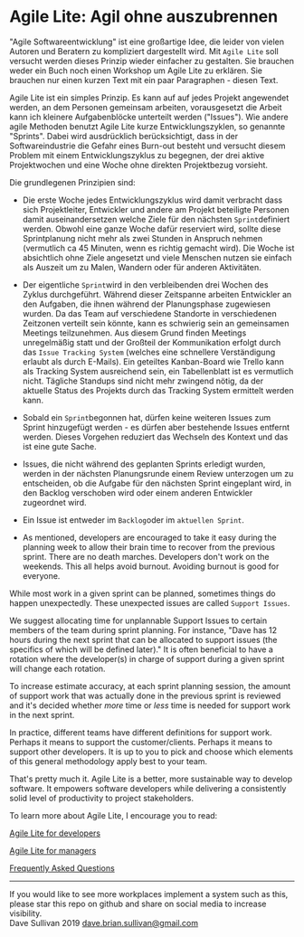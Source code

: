 # Agile Lite: Agil ohne auszubrennen

"Agile Softwareentwicklung" ist eine großartige Idee, die leider von vielen Autoren und Beratern zu kompliziert dargestellt wird. Mit `Agile Lite` soll versucht werden dieses Prinzip wieder einfacher zu gestalten. Sie brauchen weder ein Buch noch einen Workshop um Agile Lite zu erklären. Sie brauchen nur einen kurzen Text mit ein paar Paragraphen - diesen Text.

Agile Lite ist ein simples Prinzip. Es kann auf auf jedes Projekt angewendet werden, an dem Personen gemeinsam arbeiten, vorausgesetzt die Arbeit kann ich kleinere Aufgabenblöcke unterteilt werden ("Issues"). Wie andere agile Methoden benutzt Agile Lite kurze Entwicklungszyklen, so genannte "Sprints". Dabei wird ausdrücklich berücksichtigt, dass in der Softwareindustrie die Gefahr eines Burn-out besteht und versucht diesem Problem mit einem Entwicklungszyklus zu begegnen, der drei aktive Projektwochen und eine Woche ohne direkten Projektbezug vorsieht.

Die grundlegenen Prinzipien sind:

* Die erste Woche jedes Entwicklungszyklus wird damit verbracht dass sich Projektleiter, Entwickler und andere am Projekt beteiligte Personen damit auseinandersetzen welche Ziele für den nächsten `Sprint`definiert werden. Obwohl eine ganze Woche dafür reserviert wird, sollte diese Sprintplanung nicht mehr als zwei Stunden in Anspruch nehmen (vermutlich ca 45 Minuten, wenn es richtig gemacht wird). Die Woche ist absichtlich ohne Ziele angesetzt und viele Menschen nutzen sie einfach als Auszeit um zu Malen, Wandern oder für anderen Aktivitäten.

* Der eigentliche `Sprint`wird in den verbleibenden drei Wochen des Zyklus durchgeführt. Während dieser Zeitspanne arbeiten Entwickler an den Aufgaben, die ihnen während der Planungsphase zugewiesen wurden. Da das Team auf verschiedene Standorte in verschiedenen Zeitzonen verteilt sein könnte, kann es schwierig sein an gemeinsamen Meetings teilzunehmen. Aus diesem Grund finden Meetings unregelmäßig statt und der Großteil der Kommunikation erfolgt durch das `Issue Tracking System` (welches eine schnellere Verständigung erlaubt als durch E-Mails). Ein geteiltes Kanban-Board wie Trello kann als Tracking System ausreichend sein, ein Tabellenblatt ist es vermutlich nicht. Tägliche Standups sind nicht mehr zwingend nötig, da der aktuelle Status des Projekts durch das Tracking System ermittelt werden kann.

* Sobald ein `Sprint`begonnen hat, dürfen keine weiteren Issues zum Sprint hinzugefügt werden - es dürfen aber bestehende Issues entfernt werden. Dieses Vorgehen reduziert das Wechseln des Kontext und das ist eine gute Sache.

* Issues, die nicht während des geplanten Sprints erledigt wurden, werden in der nächsten Planungsrunde einem Review unterzogen um zu entscheiden, ob die Aufgabe für den nächsten Sprint eingeplant wird, in den Backlog verschoben wird oder einem anderen Entwickler zugeordnet wird.

* Ein Issue ist entweder im `Backlog`oder im `aktuellen Sprint`.

* As mentioned, developers are encouraged to take it easy during the planning week to allow their brain time to recover from the previous sprint. There are no death marches. Developers don't work on the weekends. This all helps avoid burnout. Avoiding burnout is good for everyone.

While most work in a given sprint can be planned, sometimes things do happen unexpectedly. These unexpected issues are called `Support Issues`.

We suggest allocating time for unplannable Support Issues to certain members of the team during sprint planning. For instance, "Dave has 12 hours during the next sprint that can be allocated to support issues (the specifics of which will be defined later)." It is often beneficial to have a rotation where the developer(s) in charge of support during a given sprint will change each rotation.

To increase estimate accuracy, at each sprint planning session, the amount of support work that was actually done in the previous sprint is reviewed and it's decided whether *more* time or *less* time is needed for support work in the next sprint.

In practice, different teams have different definitions for support work. Perhaps it means to support the customer/clients. Perhaps it means to support other developers. It is up to you to pick and choose which elements of this general methodology apply best to your team.

That's pretty much it. Agile Lite is a better, more sustainable way to develop software. It empowers software developers while delivering a consistently solid level of productivity to project stakeholders.

To learn more about Agile Lite, I encourage you to read:

[Agile Lite for developers](agile_lite_for_developers.md)

[Agile Lite for managers](agile_lite_for_managers.md)

[Frequently Asked Questions](faq.md)


---
If you would like to see more workplaces implement a system such as this, please star this repo on github and share on social media to increase visibility.  
Dave Sullivan 2019 dave.brian.sullivan@gmail.com
